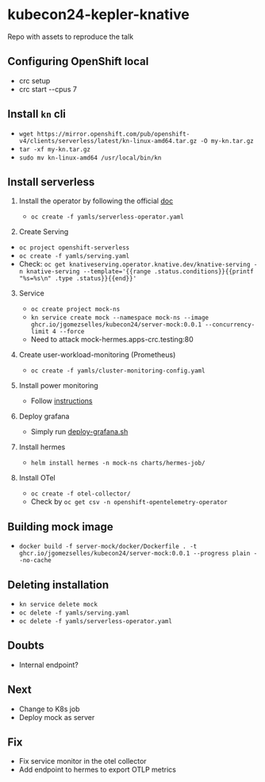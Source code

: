# kubecon24-kepler-knative
Repo with assets to reproduce the talk

## Configuring OpenShift local
* crc setup
* crc start --cpus 7

## Install `kn` cli
   *  `wget https://mirror.openshift.com/pub/openshift-v4/clients/serverless/latest/kn-linux-amd64.tar.gz -O my-kn.tar.gz`
   *  `tar -xf my-kn.tar.gz`
   *  `sudo mv kn-linux-amd64 /usr/local/bin/kn`

## Install serverless
1. Install the operator by following the official [doc](https://docs.openshift.com/serverless/1.31/install/install-serverless-operator.html)
   * `oc create -f yamls/serverless-operator.yaml`
  
2. Create Serving
  * `oc project openshift-serverless`
  * `oc create -f yamls/serving.yaml`
  * Check: `oc get knativeserving.operator.knative.dev/knative-serving -n knative-serving --template='{{range .status.conditions}}{{printf "%s=%s\n" .type .status}}{{end}}'`

3. Service
   * `oc create project mock-ns`
   * `kn service create mock --namespace mock-ns --image ghcr.io/jgomezselles/kubecon24/server-mock:0.0.1 --concurrency-limit 4 --force`
   * Need to attack mock-hermes.apps-crc.testing:80

4. Create user-workload-monitoring (Prometheus)
   * `oc create -f yamls/cluster-monitoring-config.yaml`

5. Install power monitoring
   * Follow [instructions](https://docs.openshift.com/container-platform/4.14/observability/power_monitoring/installing-power-monitoring.html)

6. Deploy grafana
   * Simply run [deploy-grafana.sh](https://github.com/sustainable-computing-io/kepler-operator/blob/v1alpha1/hack/dashboard/openshift/deploy-grafana.sh)

7. Install hermes
   * `helm install hermes -n mock-ns charts/hermes-job/`

8. Install OTel
   * `oc create -f otel-collector/`
   * Check by `oc get csv -n openshift-opentelemetry-operator`

## Building mock image
   * `docker build -f server-mock/docker/Dockerfile . -t ghcr.io/jgomezselles/kubecon24/server-mock:0.0.1 --progress plain --no-cache`

## Deleting installation
* `kn service delete mock`
* `oc delete -f yamls/serving.yaml`
* `oc delete -f yamls/serverless-operator.yaml`

## Doubts
* Internal endpoint?

## Next
* Change to K8s job
* Deploy mock as server

## Fix
* Fix service monitor in the otel collector
* Add endpoint to hermes to export OTLP metrics